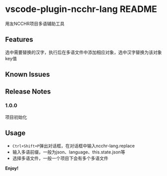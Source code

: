# vscode-plugin-ncchr-lang README

用友NCCHR项目多语辅助工具

## Features

选中需要替换的汉字，执行后在多语文件中添加相应对象，选中汉字替换为该对象key值

## Known Issues


## Release Notes

### 1.0.0

项目初始化

## Usage

* `Ctrl+Shift+P`弹出对话框，在对话框中输入ncchr-lang.replace
* 输入多语前缀，一般为json、language、this.state.json等
* 选择多语文件，一般一个项目下会有多个多语文件

**Enjoy!**
